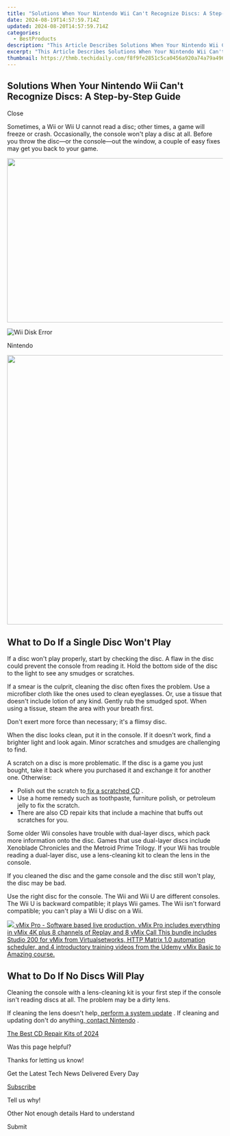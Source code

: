 ```yaml
---
title: "Solutions When Your Nintendo Wii Can't Recognize Discs: A Step-by-Step Guide"
date: 2024-08-19T14:57:59.714Z
updated: 2024-08-20T14:57:59.714Z
categories:
  - BestProducts
description: "This Article Describes Solutions When Your Nintendo Wii Can't Recognize Discs: A Step-by-Step Guide"
excerpt: "This Article Describes Solutions When Your Nintendo Wii Can't Recognize Discs: A Step-by-Step Guide"
thumbnail: https://thmb.techidaily.com/f8f9fe2851c5ca0456a920a74a79a49663a6a127099a1b3f68447cbedf311d96.jpg
---
```


## Solutions When Your Nintendo Wii Can't Recognize Discs: A Step-by-Step Guide

Close 

 Sometimes, a Wii or Wii U cannot read a disc; other times, a game will freeze or crash. Occasionally, the console won't play a disc at all. Before you throw the disc—or the console—out the window, a couple of easy fixes may get you back to your game.

<!-- affiliate ads begin -->
<a href="https://ship7com.pxf.io/c/5597632/1509856/17634" target="_top" id="1509856"><img src="//a.impactradius-go.com/display-ad/17634-1509856" border="0" alt="" width="730" height="383"/></a>
<!-- affiliate ads end -->
![Wii Disk Error](https://www.lifewire.com/thmb/6eBhxj0wram85jx128cCLArrfTw=/1500x0/filters:no_upscale():max_bytes(150000):strip_icc():format(webp)/WiiDiscError-56a6ac7e3df78cf7728fa8c0.jpeg) 

Nintendo 

<!-- affiliate ads begin -->
<a href="https://versadesk.pxf.io/c/5597632/1892107/21290" target="_top" id="1892107"><img src="//a.impactradius-go.com/display-ad/21290-1892107" border="0" alt="" width="1200" height="628"/></a><img height="0" width="0" src="https://imp.pxf.io/i/5597632/1892107/21290" style="position:absolute;visibility:hidden;" border="0" />
<!-- affiliate ads end -->
##  What to Do If a Single Disc Won't Play 

 If a disc won't play properly, start by checking the disc. A flaw in the disc could prevent the console from reading it. Hold the bottom side of the disc to the light to see any smudges or scratches.

 If a smear is the culprit, cleaning the disc often fixes the problem. Use a microfiber cloth like the ones used to clean eyeglasses. Or, use a tissue that doesn't include lotion of any kind. Gently rub the smudged spot. When using a tissue, steam the area with your breath first.

Don't exert more force than necessary; it's a flimsy disc.

 When the disc looks clean, put it in the console. If it doesn't work, find a brighter light and look again. Minor scratches and smudges are challenging to find.

 A scratch on a disc is more problematic. If the disc is a game you just bought, take it back where you purchased it and exchange it for another one. Otherwise:

* Polish out the scratch to[ fix a scratched CD](https://www.lifewire.com/how-to-fix-a-scratched-cd-4684544) .
* Use a home remedy such as toothpaste, furniture polish, or petroleum jelly to fix the scratch.
* There are also CD repair kits that include a machine that buffs out scratches for you.

 Some older Wii consoles have trouble with dual-layer discs, which pack more information onto the disc. Games that use dual-layer discs include Xenoblade Chronicles and the Metroid Prime Trilogy. If your Wii has trouble reading a dual-layer disc, use a lens-cleaning kit to clean the lens in the console.

 If you cleaned the disc and the game console and the disc still won't play, the disc may be bad.

 Use the right disc for the console. The Wii and Wii U are different consoles. The Wii U is backward compatible; it plays Wii games. The Wii isn't forward compatible; you can't play a Wii U disc on a Wii.

<!-- affiliate ads begin -->
<a href="https://secure.2checkout.com/order/checkout.php?PRODS=30901410&QTY=1&AFFILIATE=108875&CART=1"> <img src="https://secure.avangate.com/images/merchant/ce9a6fb2becc2d235e62b125e9260102/products/copy_1_copy_vMixCallScreenshot1-large.jpg" border="0"> vMix Pro - Software based live production. vMix Pro includes everything in vMix 4K plus 8 channels of Replay and 8 vMix Call 
This bundle includes Studio 200 for vMix from Virtualsetworks, HTTP Matrix 1.0 automation scheduler, and 4 introductory training videos from the Udemy vMix Basic to Amazing course. </a>
<!-- affiliate ads end -->
##  What to Do If No Discs Will Play 

 Cleaning the console with a lens-cleaning kit is your first step if the console isn't reading discs at all. The problem may be a dirty lens.

 If cleaning the lens doesn't help,[ perform a system update](https://en-americas-support.nintendo.com/app/answers/detail/a%5Fid/4157/~/how-to-perform-a-system-update-on-wii) . If cleaning and updating don't do anything,[ contact Nintendo](https://en-americas-support.nintendo.com/app/home) .

[ The Best CD Repair Kits of 2024 ](https://www.lifewire.com/best-cd-repair-kits-4159771) 

Was this page helpful?

Thanks for letting us know!

 Get the Latest Tech News Delivered Every Day

[ Subscribe ](https://www.lifewire.com/#) 

Tell us why!

 Other  Not enough details  Hard to understand 

 Submit 

<ins class="adsbygoogle"
     style="display:block"
     data-ad-format="autorelaxed"
     data-ad-client="ca-pub-7571918770474297"
     data-ad-slot="1223367746"></ins>



<ins class="adsbygoogle"
     style="display:block"
     data-ad-client="ca-pub-7571918770474297"
     data-ad-slot="8358498916"
     data-ad-format="auto"
     data-full-width-responsive="true"></ins>


